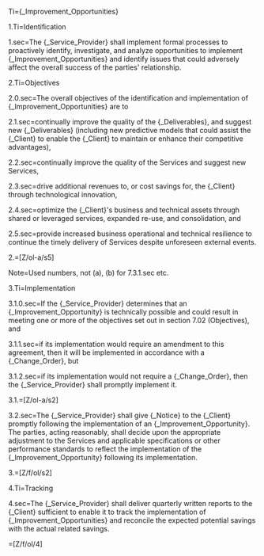 Ti={_Improvement_Opportunities}

1.Ti=Identification

1.sec=The {_Service_Provider} shall implement formal processes to proactively identify, investigate, and analyze opportunities to implement {_Improvement_Opportunities} and identify issues that could adversely affect the overall success of the parties' relationship.

2.Ti=Objectives

2.0.sec=The overall objectives of the identification and implementation of {_Improvement_Opportunities} are to

2.1.sec=continually improve the quality of the {_Deliverables}, and suggest new {_Deliverables} (including new predictive models that could assist the {_Client} to enable the {_Client} to maintain or enhance their competitive advantages),

2.2.sec=continually improve the quality of the Services and suggest new Services,

2.3.sec=drive additional revenues to, or cost savings for, the {_Client} through technological innovation,

2.4.sec=optimize the {_Client}'s business and technical assets through shared or leveraged services, expanded re-use, and consolidation, and

2.5.sec=provide increased business operational and technical resilience to continue the timely delivery of Services despite unforeseen external events.

2.=[Z/ol-a/s5]

Note=Used numbers, not (a), (b) for 7.3.1.sec etc.

3.Ti=Implementation

3.1.0.sec=If the {_Service_Provider} determines that an {_Improvement_Opportunity} is technically possible and could result in meeting one or more of the objectives set out in section 7.02 (Objectives), and

3.1.1.sec=if its implementation would require an amendment to this agreement, then it will be implemented in accordance with a {_Change_Order}, but

3.1.2.sec=if its implementation would not require a {_Change_Order}, then the {_Service_Provider} shall promptly implement it.

3.1.=[Z/ol-a/s2]

3.2.sec=The {_Service_Provider} shall give {_Notice} to the {_Client} promptly following the implementation of an {_Improvement_Opportunity}. The parties, acting reasonably, shall decide upon the appropriate adjustment to the Services and applicable specifications or other performance standards to reflect the implementation of the {_Improvement_Opportunity} following its implementation.

3.=[Z/f/ol/s2]

4.Ti=Tracking

4.sec=The {_Service_Provider} shall deliver quarterly written reports to the {_Client} sufficient to enable it to track the implementation of {_Improvement_Opportunities} and reconcile the expected potential savings with the actual related savings.

=[Z/f/ol/4]
